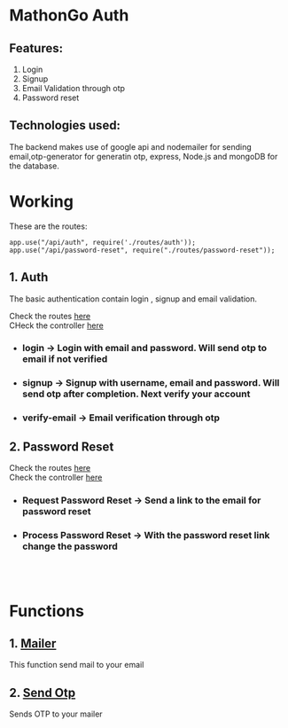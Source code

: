# MathonGo Auth

## Features:
1. Login
2. Signup
3. Email Validation through otp
4. Password reset

## Technologies used:
The backend makes use of google api and nodemailer for sending email,otp-generator for generatin otp,  express, Node.js and mongoDB for the database.

# Working
These are the routes:
```
app.use("/api/auth", require('./routes/auth'));
app.use("/api/password-reset", require("./routes/password-reset"));
```
## 1. Auth

The basic authentication contain login , signup and email validation.

Check the routes [here](/routes/auth.js)<br/>
CHeck the controller [here](/controller/auth.js)
* ### login -> Login with email and password. Will send otp to email if not verified
* ### signup -> Signup with username, email and password. Will send otp after completion. Next verify your account
* ### verify-email -> Email verification through otp

## 2. Password Reset

Check the routes [here](/routes/passwordReset.js) <br/>
Check the controller [here](/controller/passwordReset.js)
* ### Request Password Reset -> Send a link to the email for password reset
* ### Process Password Reset -> With the password reset link change the password
<br/><br/>
# Functions

## 1. [Mailer](/utils/mailer.js)
This function send mail to your email

## 2. [Send Otp](/utils/sendOtp.js)
Sends OTP to your mailer


